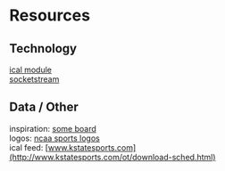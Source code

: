 # Resources

## Technology
[ical module](https://github.com/peterbraden/ical.js)  
[socketstream](https://github.com/socketstream/socketstream)  

## Data / Other
inspiration: [some board](http://via.me/-62vm2gk)  
logos: [ncaa sports logos](http://www.sportslogos.net/teams/list_by_league/32/NCAA_Division_I_i-m/NCAA_i-m/logos/)  
ical feed: [www.kstatesports.com](http://www.kstatesports.com/ot/download-sched.html)  
